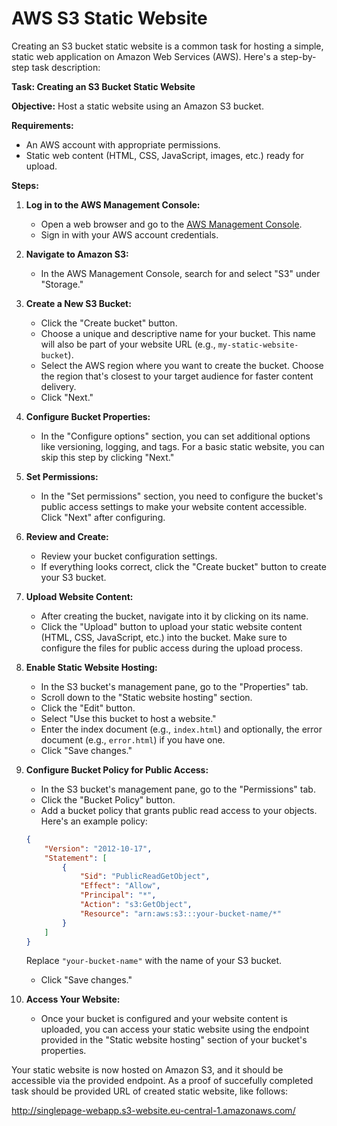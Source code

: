 # AWS S3 Static Website

Creating an S3 bucket static website is a common task for hosting a simple, static web application on Amazon Web Services (AWS). Here's a step-by-step task description:

**Task: Creating an S3 Bucket Static Website**

**Objective:** Host a static website using an Amazon S3 bucket.

**Requirements:**
- An AWS account with appropriate permissions.
- Static web content (HTML, CSS, JavaScript, images, etc.) ready for upload.

**Steps:**

1. **Log in to the AWS Management Console:**
   - Open a web browser and go to the [AWS Management Console](https://aws.amazon.com/console/).
   - Sign in with your AWS account credentials.

2. **Navigate to Amazon S3:**
   - In the AWS Management Console, search for and select "S3" under "Storage."

3. **Create a New S3 Bucket:**
   - Click the "Create bucket" button.
   - Choose a unique and descriptive name for your bucket. This name will also be part of your website URL (e.g., `my-static-website-bucket`).
   - Select the AWS region where you want to create the bucket. Choose the region that's closest to your target audience for faster content delivery.
   - Click "Next."

4. **Configure Bucket Properties:**
   - In the "Configure options" section, you can set additional options like versioning, logging, and tags. For a basic static website, you can skip this step by clicking "Next."

5. **Set Permissions:**
   - In the "Set permissions" section, you need to configure the bucket's public access settings to make your website content accessible. Click "Next" after configuring.

6. **Review and Create:**
   - Review your bucket configuration settings.
   - If everything looks correct, click the "Create bucket" button to create your S3 bucket.

7. **Upload Website Content:**
   - After creating the bucket, navigate into it by clicking on its name.
   - Click the "Upload" button to upload your static website content (HTML, CSS, JavaScript, etc.) into the bucket. Make sure to configure the files for public access during the upload process.

8. **Enable Static Website Hosting:**
   - In the S3 bucket's management pane, go to the "Properties" tab.
   - Scroll down to the "Static website hosting" section.
   - Click the "Edit" button.
   - Select "Use this bucket to host a website."
   - Enter the index document (e.g., `index.html`) and optionally, the error document (e.g., `error.html`) if you have one.
   - Click "Save changes."

9. **Configure Bucket Policy for Public Access:**
   - In the S3 bucket's management pane, go to the "Permissions" tab.
   - Click the "Bucket Policy" button.
   - Add a bucket policy that grants public read access to your objects. Here's an example policy:

   ```json
   {
       "Version": "2012-10-17",
       "Statement": [
           {
               "Sid": "PublicReadGetObject",
               "Effect": "Allow",
               "Principal": "*",
               "Action": "s3:GetObject",
               "Resource": "arn:aws:s3:::your-bucket-name/*"
           }
       ]
   }
   ```

   Replace `"your-bucket-name"` with the name of your S3 bucket.
   - Click "Save changes."

10. **Access Your Website:**
    - Once your bucket is configured and your website content is uploaded, you can access your static website using the endpoint provided in the "Static website hosting" section of your bucket's properties.

Your static website is now hosted on Amazon S3, and it should be accessible via the provided endpoint. 
As a proof of succefully completed task should be provided URL of created static website, like follows:

http://singlepage-webapp.s3-website.eu-central-1.amazonaws.com/
